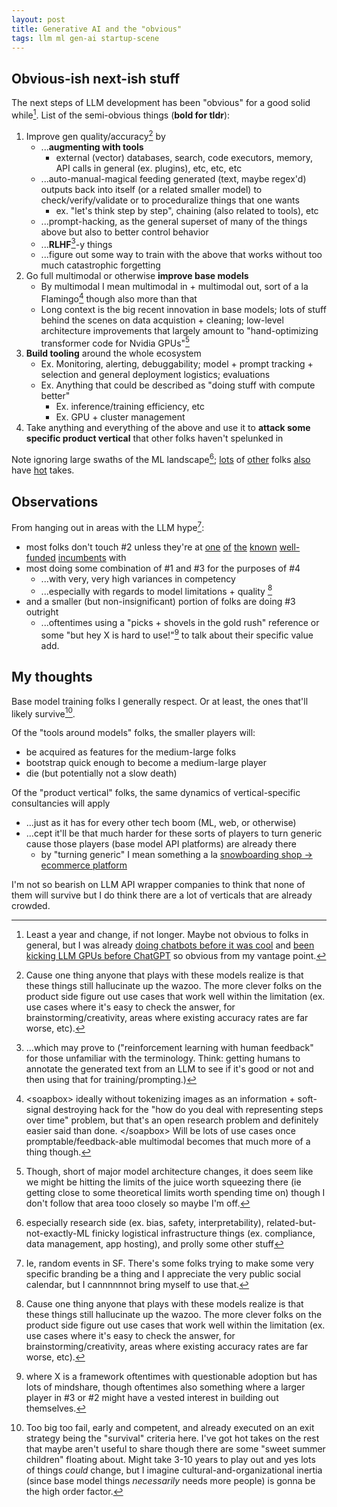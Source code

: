 ```yaml
---
layout: post
title: Generative AI and the "obvious"
tags: llm ml gen-ai startup-scene 
---
```


## Obvious-ish next-ish stuff

The next steps of LLM development has been "obvious" for a good solid while[^year]. List of the semi-obvious things (**bold for tldr**):

1. Improve gen quality/accuracy[^hallucination] by
   * ...**augmenting with tools**
      * external (vector) databases, search, code executors, memory, API calls in general (ex. plugins), etc, etc, etc
   * ...auto-manual-magical feeding generated (text, maybe regex'd) outputs back into itself (or a related smaller model) to check/verify/validate or to proceduralize things that one wants
      * ex. "let's think step by step", chaining (also related to tools), etc   
   * ...prompt-hacking, as the general superset of many of the things above but also to better control behavior
   * ...**RLHF**[^rlhf]-y things
   * ...figure out some way to train with the above that works without too much catastrophic forgetting 
2. Go full multimodal or otherwise **improve base models**
   * By multimodal I mean multimodal in + multimodal out, sort of a la Flamingo[^flamingo] though also more than that
   * Long context is the big recent innovation in base models; lots of stuff behind the scenes on data acquistion + cleaning; low-level architecture improvements that largely amount to "hand-optimizing transformer code for Nvidia GPUs"[^end] 
3. **Build tooling** around the whole ecosystem
   * Ex. Monitoring, alerting, debuggability; model + prompt tracking + selection and general deployment logistics; evaluations  
   * Ex. Anything that could be described as "doing stuff with compute better"
      * Ex. inference/training efficiency, etc
      * Ex. GPU + cluster management 
4. Take anything and everything of the above and use it to **attack some specific product vertical** that other folks haven't spelunked in
 
[^year]: Least a year and change, if not longer. Maybe not obvious to folks in general, but I was already [doing chatbots before it was cool](https://arxiv.org/pdf/2104.07567.pdf) and [been kicking LLM GPUs before ChatGPT](https://github.com/facebookresearch/metaseq/blob/main/projects/OPT/chronicles/OPT175B_Logbook.pdf?fbclid=IwAR1Gz44159oYGepAF2dHu2tsow3IvQXkATjjC2Qyu-frwApGkj5AoNs0e3c) so obvious from my vantage point.  

[^hallucination]: Cause one thing anyone that plays with these models realize is that these things still hallucinate up the wazoo. The more clever folks on the product side figure out use cases that work well within the limitation (ex. use cases where it's easy to check the answer, for brainstorming/creativity, areas where existing accuracy rates are far worse, etc). 

[^rlhf]: ...which may prove to ("reinforcement learning with human feedback" for those unfamiliar with the terminology. Think: getting humans to annotate the generated text from an LLM to see if it's good or not and then using that for training/prompting.)

[^flamingo]: \<soapbox\> ideally without tokenizing images as an information + soft-signal destroying hack for the "how do you deal with representing steps over time" problem, but that's an open research problem and definitely easier said than done. \</soapbox\> Will be lots of use cases once promptable/feedback-able multimodal becomes that much more of a thing though. 

[^end]: Though, short of major model architecture changes, it does seem like we might be hitting the limits of the juice worth squeezing there (ie getting close to some theoretical limits worth spending time on) though I don't follow that area tooo closely so maybe I'm off.  

   
Note ignoring large swaths of the ML landscape[^ignore]; [lots](https://techcrunch.com/2023/06/27/machine-learning-startup-investor-survey/) of [other](https://greylock.com/greymatter/the-new-new-moats/) folks [also](https://www.sequoiacap.com/article/llm-stack-perspective/) have [hot](https://a16z.com/2023/06/20/emerging-architectures-for-llm-applications/) takes.

[^ignore]: especially research side (ex. bias, safety, interpretability), related-but-not-exactly-ML finicky logistical infrastructure things (ex. compliance, data management, app hosting), and prolly some other stuff

## Observations 

From hanging out in areas with the LLM hype[^hype]:
* most folks don't touch #2 unless they're at [one](https://openai.com/) [of](https://www.anthropic.com/) [the](https://www.deepmind.com/) [known](https://ai.meta.com/) [well-funded](https://techcrunch.com/2023/05/31/character-ai-the-a16z-backed-chatbot-startup-tops-1-7m-installs-in-first-week/) [incumbents](https://techcrunch.com/2023/06/26/databricks-picks-up-mosaicml-an-openai-competitor-for-1-3b/) with 
* most doing some combination of #1 and #3 for the purposes of #4
    * ...with very, very high variances in competency
    * ...especially with regards to model limitations + quality [^hallucination]
* and a smaller (but non-insignificant) portion of folks are doing #3 outright
    * ...oftentimes using a "picks + shovels in the gold rush" reference or some "but hey X is hard to use!"[^framework] to talk about their specific value add.  


[^framework]: where X is a framework oftentimes with questionable adoption but has lots of mindshare, though oftentimes also something where a larger player in #3 or #2 might have a vested interest in building out themselves. 

[^hype]: Ie, random events in SF. There's some folks trying to make some very specific branding be a thing and I appreciate the very public social calendar, but I cannnnnnot bring myself to use that. 

## My thoughts

Base model training folks I generally respect. Or at least, the ones that'll likely survive[^survive]. 

Of the "tools around models" folks, the smaller players will: 
   * be acquired as features for the medium-large folks
   * bootstrap quick enough to become a medium-large player
   * die (but potentially not a slow death) 

Of the "product vertical" folks, the same dynamics of vertical-specific consultancies will apply
   * ...just as it has for every other tech boom (ML, web, or otherwise)
   * ...cept it'll be that much harder for these sorts of players to turn generic cause those players (base model API platforms) are already there 
        * by "turning generic" I mean something a la [snowboarding shop → ecommerce platform](https://en.wikipedia.org/wiki/Shopify#2006:_Founding)  

I'm not so bearish on LLM API wrapper companies to think that none of them will survive but I do think there are a lot of verticals that are already crowded. 

[^survive]: Too big too fail, early and competent, and already executed on an exit strategy being the "survival" criteria here. I've got hot takes on the rest that maybe aren't useful to share though there are some "sweet summer children" floating about. Might take 3-10 years to play out and yes lots of things *could* change, but I imagine cultural-and-organizational inertia (since base model things *necessarily* needs more people) is gonna be the high order factor.  


